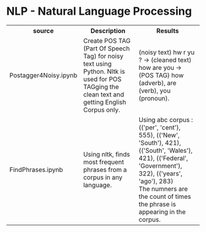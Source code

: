 # NLP - Natural Language Processing

<table>
  <tr>
    <th>source</th>
    <th>Description</th>
    <th>Results</th>
  </tr>
  <tr>
    <td>Postagger4Noisy.ipynb</td>
    <td>Create POS TAG (Part Of Speech Tag) for noisy text using Python. Nltk is used for POS TAGging the clean text and getting English Corpus only.</td>
    <td>(noisy text) hw r yu ? -> (cleaned text) how are you -> (POS TAG) how (adverb), are (verb), you (pronoun).</td>
  </tr>
  <tr>
    <td>FindPhrases.ipynb</td>
    <td>Using nltk, finds most frequent phrases from a corpus in any language.</td>
    <td>Using abc corpus : (('per', 'cent'), 555), (('New', 'South'), 421), (('South', 'Wales'), 421), (('Federal', 'Government'), 322), (('years', 'ago'), 283)<br> The numners are the count of times the phrase is appearing in the corpus.</td>
  </tr>
</table>
